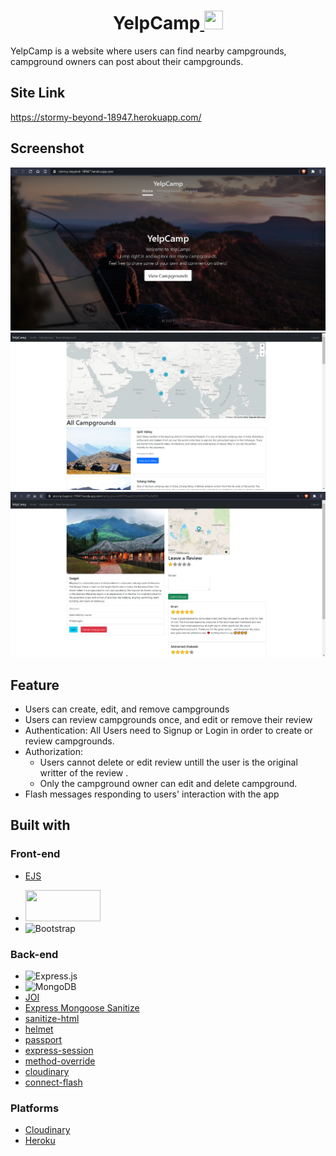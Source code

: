 <h1 align='center'>YelpCamp<a href='https://stormy-beyond-18947.herokuapp.com/'>
<img src='http://cdn.onlinewebfonts.com/svg/img_287339.png' width='30' height='30'>
</a></h1>

YelpCamp is a website where users can find nearby campgrounds,
campground owners can post about their campgrounds. 
## Site Link

https://stormy-beyond-18947.herokuapp.com/

## Screenshot
![home](https://github.com/sourav-k7/yelp-camp/blob/master/img/home.png)
![index](https://github.com/sourav-k7/yelp-camp/blob/master/img/Ind.png)
![camp](https://github.com/sourav-k7/yelp-camp/blob/master/img/camp.png)
## Feature

* Users can create, edit, and remove campgrounds
* Users can review campgrounds once, and edit or remove their review
* Authentication: All Users need to Signup or Login in order to create or review campgrounds.
* Authorization:
	* Users cannot delete or edit review untill the user is the original writter of the review .
	* Only the campground owner can edit and delete campground.
* Flash messages responding to users' interaction with the app

## Built with

### Front-end

* [EJS](https://ejs.co/)

* <img src="https://assets-global.website-files.com/5d3ef00c73102c436bc83996/5d3ef00c73102c1f23c83a2a_logo-reversed.png" width="120" height="50">

* <img alt="Bootstrap" src="https://img.shields.io/badge/bootstrap%20-%23563D7C.svg?&style=for-the-badge&logo=bootstrap&logoColor=white"/>

### Back-end


* <img alt="Express.js" src="https://img.shields.io/badge/express.js%20-%23404d59.svg?&style=for-the-badge"/>
* <img alt="MongoDB" src ="https://img.shields.io/badge/MongoDB-%234ea94b.svg?&style=for-the-badge&logo=mongodb&logoColor=white"/>
* [JOI](https://github.com/sideway/joi)
* [Express Mongoose Sanitize](https://github.com/fiznool/express-mongo-sanitize#readme)
* [sanitize-html](https://github.com/apostrophecms/sanitize-html#readme)
* [helmet](https://helmetjs.github.io/)
* [passport](http://www.passportjs.org/)
* [express-session](https://github.com/expressjs/session#express-session)
* [method-override](https://github.com/expressjs/method-override#method-override)
* [cloudinary](https://cloudinary.com/)
* [connect-flash](https://github.com/jaredhanson/connect-flash#connect-flash)

### Platforms

* [Cloudinary](https://cloudinary.com/)
* [Heroku](https://www.heroku.com/)
